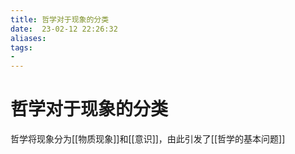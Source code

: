 ```yaml
---
title: 哲学对于现象的分类
date:  23-02-12 22:26:32
aliases: 
tags: 
- 
---
```


# 哲学对于现象的分类

哲学将现象分为[[物质现象]]和[[意识]]，由此引发了[[哲学的基本问题]]